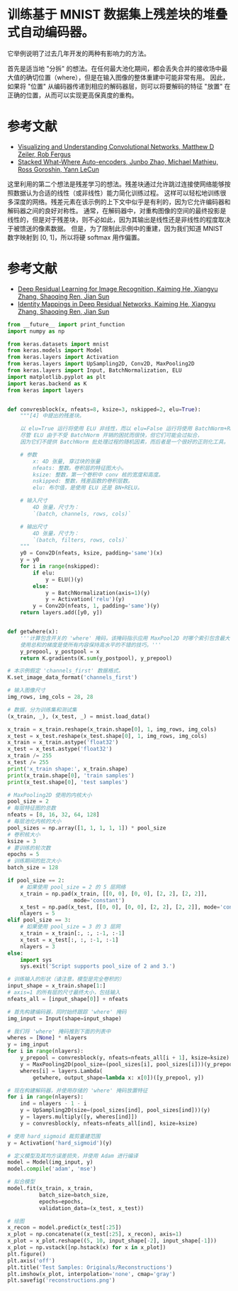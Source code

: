 # 训练基于 MNIST 数据集上残差块的堆叠式自动编码器。

它举例说明了过去几年开发的两种有影响力的方法。

首先是适当地 "分拆" 的想法。在任何最大池化期间，都会丢失合并的接收场中最大值的确切位置（where），但是在输入图像的整体重建中可能非常有用。
因此，如果将 "位置" 从编码器传递到相应的解码器层，则可以将要解码的特征 "放置" 在正确的位置，从而可以实现更高保真度的重构。

# 参考文献

- [Visualizing and Understanding Convolutional Networks, Matthew D Zeiler, Rob Fergus](https://arxiv.org/abs/1311.2901v3)
- [Stacked What-Where Auto-encoders, Junbo Zhao, Michael Mathieu, Ross Goroshin, Yann LeCun](https://arxiv.org/abs/1506.02351v8)

这里利用的第二个想法是残差学习的想法。残差块通过允许跳过连接使网络能够按照数据认为合适的线性（或非线性）能力简化训练过程。
这样可以轻松地训练很多深度的网络。残差元素在该示例的上下文中似乎是有利的，因为它允许编码器和解码器之间的良好对称性。
通常，在解码器中，对重构图像的空间的最终投影是线性的，但是对于残差块，则不必如此，因为其输出是线性还是非线性的程度取决于被馈送的像素数据。
但是，为了限制此示例中的重建，因为我们知道 MNIST 数字映射到 [0, 1]，所以将硬 softmax 用作偏置。

# 参考文献
- [Deep Residual Learning for Image Recognition, Kaiming He, Xiangyu Zhang, Shaoqing Ren, Jian Sun](https://arxiv.org/abs/1512.03385v1)
- [Identity Mappings in Deep Residual Networks, Kaiming He, Xiangyu Zhang, Shaoqing Ren, Jian Sun](https://arxiv.org/abs/1603.05027v3)


```python
from __future__ import print_function
import numpy as np

from keras.datasets import mnist
from keras.models import Model
from keras.layers import Activation
from keras.layers import UpSampling2D, Conv2D, MaxPooling2D
from keras.layers import Input, BatchNormalization, ELU
import matplotlib.pyplot as plt
import keras.backend as K
from keras import layers


def convresblock(x, nfeats=8, ksize=3, nskipped=2, elu=True):
    """[4] 中提出的残差块。

    以 elu=True 运行将使用 ELU 非线性，而以 elu=False 运行将使用 BatchNorm+RELU 非线性。
    尽管 ELU 由于不受 BatchNorm 开销的困扰而很快，但它们可能会过拟合，
    因为它们不提供 BatchNorm 批处理过程的随机因素，而后者是一个很好的正则化工具。

    # 参数
        x: 4D 张量, 穿过块的张量
        nfeats: 整数。卷积层的特征图大小。
        ksize: 整数，第一个卷积中 conv 核的宽度和高度。
        nskipped: 整数，残差函数的卷积层数。
        elu: 布尔值，是使用 ELU 还是 BN+RELU。

    # 输入尺寸
        4D 张量，尺寸为：
        `(batch, channels, rows, cols)`

    # 输出尺寸
        4D 张量，尺寸为：
        `(batch, filters, rows, cols)`
    """
    y0 = Conv2D(nfeats, ksize, padding='same')(x)
    y = y0
    for i in range(nskipped):
        if elu:
            y = ELU()(y)
        else:
            y = BatchNormalization(axis=1)(y)
            y = Activation('relu')(y)
        y = Conv2D(nfeats, 1, padding='same')(y)
    return layers.add([y0, y])


def getwhere(x):
    '''计算包含开关的 'where' 掩码，该掩码指示应用 MaxPool2D 时哪个索引包含最大值。
    使用总和的梯度是使所有内容保持高水平的不错的技巧。'''
    y_prepool, y_postpool = x
    return K.gradients(K.sum(y_postpool), y_prepool)

# 本示例假定 'channels_first' 数据格式。
K.set_image_data_format('channels_first')

# 输入图像尺寸
img_rows, img_cols = 28, 28

# 数据，分为训练集和测试集
(x_train, _), (x_test, _) = mnist.load_data()

x_train = x_train.reshape(x_train.shape[0], 1, img_rows, img_cols)
x_test = x_test.reshape(x_test.shape[0], 1, img_rows, img_cols)
x_train = x_train.astype('float32')
x_test = x_test.astype('float32')
x_train /= 255
x_test /= 255
print('x_train shape:', x_train.shape)
print(x_train.shape[0], 'train samples')
print(x_test.shape[0], 'test samples')

# MaxPooling2D 使用的内核大小
pool_size = 2
# 每层特征图的总数
nfeats = [8, 16, 32, 64, 128]
# 每层池化内核的大小
pool_sizes = np.array([1, 1, 1, 1, 1]) * pool_size
# 卷积核大小
ksize = 3
# 要训练的轮次数
epochs = 5
# 训练期间的批次大小
batch_size = 128

if pool_size == 2:
    # 如果使用 pool_size = 2 的 5 层网络
    x_train = np.pad(x_train, [[0, 0], [0, 0], [2, 2], [2, 2]],
                     mode='constant')
    x_test = np.pad(x_test, [[0, 0], [0, 0], [2, 2], [2, 2]], mode='constant')
    nlayers = 5
elif pool_size == 3:
    # 如果使用 pool_size = 3 的 3 层网
    x_train = x_train[:, :, :-1, :-1]
    x_test = x_test[:, :, :-1, :-1]
    nlayers = 3
else:
    import sys
    sys.exit('Script supports pool_size of 2 and 3.')

# 训练输入的形状（请注意，模型是完全卷积的）
input_shape = x_train.shape[1:]
# axis=1 的所有层的尺寸最终大小，包括输入
nfeats_all = [input_shape[0]] + nfeats

# 首先构建编码器，同时始终跟踪 'where' 掩码
img_input = Input(shape=input_shape)

# 我们将 'where' 掩码推到下面的列表中
wheres = [None] * nlayers
y = img_input
for i in range(nlayers):
    y_prepool = convresblock(y, nfeats=nfeats_all[i + 1], ksize=ksize)
    y = MaxPooling2D(pool_size=(pool_sizes[i], pool_sizes[i]))(y_prepool)
    wheres[i] = layers.Lambda(
        getwhere, output_shape=lambda x: x[0])([y_prepool, y])

# 现在构建解码器，并使用存储的 'where' 掩码放置特征
for i in range(nlayers):
    ind = nlayers - 1 - i
    y = UpSampling2D(size=(pool_sizes[ind], pool_sizes[ind]))(y)
    y = layers.multiply([y, wheres[ind]])
    y = convresblock(y, nfeats=nfeats_all[ind], ksize=ksize)

# 使用 hard_sigmoid 裁剪重建范围
y = Activation('hard_sigmoid')(y)

# 定义模型及其均方误差损失，并使用 Adam 进行编译
model = Model(img_input, y)
model.compile('adam', 'mse')

# 拟合模型
model.fit(x_train, x_train,
          batch_size=batch_size,
          epochs=epochs,
          validation_data=(x_test, x_test))

# 绘图
x_recon = model.predict(x_test[:25])
x_plot = np.concatenate((x_test[:25], x_recon), axis=1)
x_plot = x_plot.reshape((5, 10, input_shape[-2], input_shape[-1]))
x_plot = np.vstack([np.hstack(x) for x in x_plot])
plt.figure()
plt.axis('off')
plt.title('Test Samples: Originals/Reconstructions')
plt.imshow(x_plot, interpolation='none', cmap='gray')
plt.savefig('reconstructions.png')
```